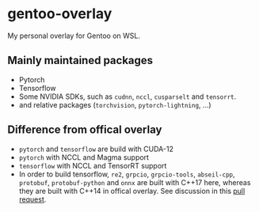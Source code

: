 gentoo-overlay
==============

My personal overlay for Gentoo on WSL.

Mainly maintained packages
--------------------------

- Pytorch
- Tensorflow
- Some NVIDIA SDKs, such as `cudnn`, `nccl`, `cusparselt` and `tensorrt`.
- and relative packages (`torchvision`, `pytorch-lightning`, ...)

Difference from offical overlay
-------------------------------

- `pytorch` and `tensorflow` are build with CUDA-12
- `pytorch` with NCCL and Magma support
- `tensorflow` with NCCL and TensorRT support
- In order to build tensorflow, `re2`, `grpcio`, `grpcio-tools`, `abseil-cpp`, `protobuf`, `protobuf-python` and `onnx` are built with C++17 here, whereas they are built with C++14 in offical overlay. See discussion in this [pull request](https://github.com/gentoo/gentoo/pull/32281).

